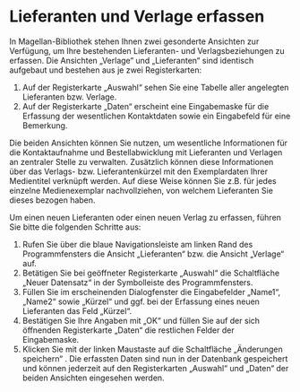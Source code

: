 

# Lieferanten und Verlage erfassen


In Magellan-Bibliothek stehen Ihnen zwei gesonderte Ansichten zur Verfügung, um Ihre bestehenden Lieferanten- und Verlagsbeziehungen zu erfassen. Die Ansichten „Verlage“ und „Lieferanten“ sind identisch aufgebaut und bestehen aus je zwei Registerkarten:


1. Auf der Registerkarte „Auswahl“ sehen Sie eine Tabelle aller angelegten Lieferanten bzw. Verlage.
2. Auf der Registerkarte „Daten“ erscheint eine Eingabemaske für die Erfassung der wesentlichen Kontaktdaten sowie ein Eingabefeld für eine Bemerkung.




Die beiden Ansichten können Sie nutzen, um wesentliche Informationen für die Kontaktaufnahme und Bestellabwicklung mit Lieferanten und Verlagen an zentraler Stelle zu verwalten. Zusätzlich können diese Informationen über das Verlags- bzw. Lieferantenkürzel mit den Exemplardaten Ihrer Medientitel verknüpft werden. Auf diese Weise können Sie z.B. für jedes einzelne Medienexemplar nachvollziehen, von welchem Lieferanten Sie dieses bezogen haben.


Um einen neuen Lieferanten oder einen neuen Verlag zu erfassen, führen Sie bitte die folgenden Schritte aus:


1. Rufen Sie über die blaue Navigationsleiste am linken Rand des Programmfensters die Ansicht „Lieferanten“ bzw. die Ansicht „Verlage“ auf.
2. Betätigen Sie bei geöffneter Registerkarte „Auswahl“ die Schaltfläche „Neuer Datensatz“ in der Symbolleiste des Programmfensters.
3. Füllen Sie im erscheinenden Dialogfenster die Eingabefelder „Name1“, „Name2“ sowie „Kürzel“ und ggf. bei der Erfassung eines neuen Lieferanten das Feld „Kürzel“.
4. Bestätigen Sie Ihre Angaben mit „OK“ und füllen Sie auf der sich öffnenden Registerkarte „Daten“ die restlichen Felder der Eingabemaske.
5. Klicken Sie mit der linken Maustaste auf die Schaltfläche „Änderungen speichern“ .
Die erfassten Daten sind nun in der Datenbank gespeichert und können jederzeit auf den Registerkarten „Auswahl“ und „Daten“ der beiden Ansichten eingesehen werden.
